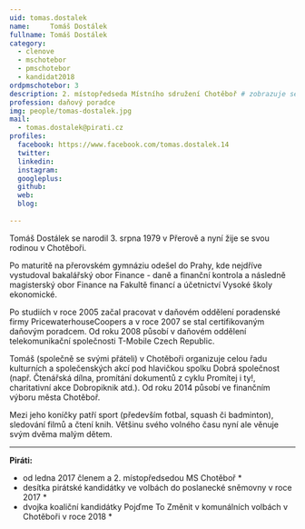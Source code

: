 ```yaml
---
uid: tomas.dostalek
name:     Tomáš Dostálek
fullname: Tomáš Dostálek
category:
  - clenove
  - mschotebor
  - pmschotebor
  - kandidat2018
ordpmschotebor: 3
description: 2. místopředseda Místního sdružení Chotěboř # zobrazuje se v lide
profession: daňový poradce
img: people/tomas-dostalek.jpg
mail:
  - tomas.dostalek@pirati.cz
profiles:
  facebook: https://www.facebook.com/tomas.dostalek.14
  twitter: 
  linkedin: 
  instagram: 
  googleplus: 
  github: 
  web: 
  blog: 
  
---
```


Tomáš Dostálek se narodil 3. srpna 1979 v Přerově a nyní žije se svou rodinou v Chotěboři.

Po maturitě na přerovském gymnáziu odešel do Prahy, kde nejdříve vystudoval bakalářský obor 
Finance - daně a finanční kontrola a následně magisterský obor Finance na Fakultě financí a 
účetnictví Vysoké školy ekonomické.

Po studiích v roce 2005 začal pracovat v daňovém oddělení poradenské firmy PricewaterhouseCoopers a v 
roce 2007 se stal certifikovaným daňovým poradcem. Od roku 2008 působí v daňovém oddělení telekomunikační 
společnosti T-Mobile Czech Republic.

Tomáš (společně se svými přáteli) v Chotěboři organizuje celou řadu kulturních a společenských akcí pod 
hlavičkou spolku Dobrá společnost (např. Čtenářská dílna, promítání dokumentů z cyklu Promítej i ty!, charitativní 
akce Dobropiknik atd.). Od roku 2014 působí ve finančním výboru města Chotěboř.

Mezi jeho koníčky patří sport (především fotbal, squash či badminton), sledování filmů a čtení knih. Většinu 
svého volného času nyní ale věnuje svým dvěma malým dětem.

---

**Piráti:**
* od ledna 2017 členem a 2. místopředsedou MS Chotěboř *
* desítka pirátské kandidátky ve volbách do poslanecké sněmovny v roce 2017 *
* dvojka koaliční kandidátky Pojďme To Změnit v komunálních volbách v Chotěboři v roce 2018 *
